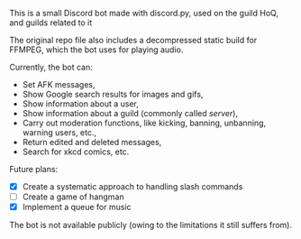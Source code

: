 This is a small Discord bot made with discord.py, used on the guild HoQ, and guilds related to it

The original repo file also includes a decompressed static build for FFMPEG, which the bot uses for playing audio.

Currently, the bot can:
* Set AFK messages,
* Show Google search results for images and gifs,
* Show information about a user,
* Show information about a guild (commonly called *server*),
* Carry out moderation functions, like kicking, banning, unbanning, warning users, etc.,
* Return edited and deleted messages,
* Search for xkcd comics, etc.

Future plans:
- [X] Create a systematic approach to handling slash commands
- [ ] Create a game of hangman
- [X] Implement a queue for music

The bot is not available publicly (owing to the limitations it still suffers from).